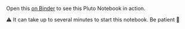 Open this [on Binder](https://binder.plutojl.org/v0.19.36/open?url=https%253A%252F%252Fraw.githubusercontent.com%252Fapriljunge%252Fbachelorthesis%252Fmain%252Fosm.jl) to see this Pluto Notebook in action.

⚠️ It can take up to several minutes to start this notebook. Be patient 🦥